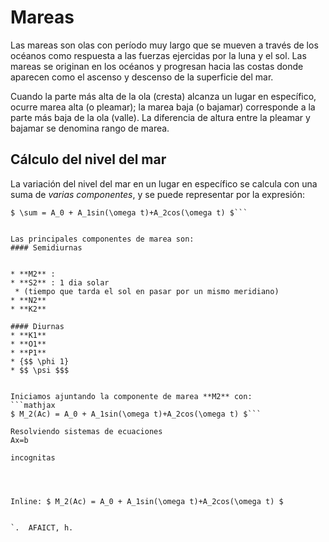 # Mareas

Las mareas son olas con período muy largo que se mueven a través de los océanos como respuesta a las fuerzas ejercidas por la luna y el sol. Las mareas se originan en los océanos y progresan hacia las costas donde aparecen como el ascenso y descenso de la superficie del mar.

Cuando la parte más alta de la ola (cresta) alcanza un lugar en específico, ocurre marea alta (o pleamar); la marea baja (o bajamar) corresponde a la parte más baja de la ola (valle). La diferencia de altura entre la pleamar y bajamar se denomina rango de marea.

## Cálculo del nivel del mar

La variación del nivel del mar en un lugar en específico se calcula con una suma de _varias componentes_, y se puede representar por la expresión:
```mathjax
$ \sum = A_0 + A_1sin(\omega t)+A_2cos(\omega t) $```


Las principales componentes de marea son:
#### Semidiurnas


* **M2** : 
* **S2** : 1 dia solar
 * (tiempo que tarda el sol en pasar por un mismo meridiano)
* **N2**
* **K2**

#### Diurnas
* **K1**
* **O1**
* **P1**
* {$$ \phi 1}
* $$ \psi $$$


Iniciamos ajuntando la componente de marea **M2** con:
```mathjax
$ M_2(Ac) = A_0 + A_1sin(\omega t)+A_2cos(\omega t) $```

Resolviendo sistemas de ecuaciones
Ax=b

incognitas




Inline: $ M_2(Ac) = A_0 + A_1sin(\omega t)+A_2cos(\omega t) $


`.  AFAICT, h.





